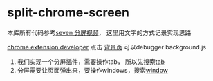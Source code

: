 # split-chrome-screen
本库所有代码参考[seven 分屏视频](https://www.bilibili.com/video/av94736617?p=1)，
这里用文字的方式记录实现思路

[chrome extension developer](https://developer.chrome.com/extensions)
点击 [背景页](chrome://extensions/) 可以debugger background.js

1. 我们实现一个分屏插件，需要操作tab， 所以先搜索[tab](https://developer.chrome.com/extensions/tabs)
1. 分屏需要让页面弹出来，要操作windows，搜索[window](https://developer.chrome.com/extensions/windows)